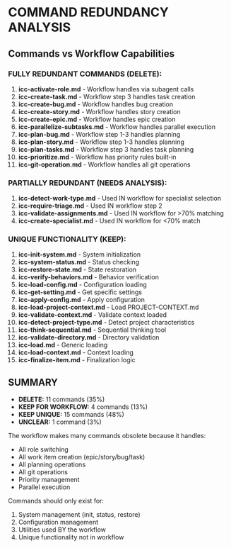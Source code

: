 # COMMAND REDUNDANCY ANALYSIS

## Commands vs Workflow Capabilities

### FULLY REDUNDANT COMMANDS (DELETE):

1. **icc-activate-role.md** - Workflow handles via subagent calls
2. **icc-create-task.md** - Workflow step 3 handles task creation
3. **icc-create-bug.md** - Workflow handles bug creation
4. **icc-create-story.md** - Workflow handles story creation
5. **icc-create-epic.md** - Workflow handles epic creation
6. **icc-parallelize-subtasks.md** - Workflow handles parallel execution
7. **icc-plan-bug.md** - Workflow step 1-3 handles planning
8. **icc-plan-story.md** - Workflow step 1-3 handles planning
9. **icc-plan-tasks.md** - Workflow step 3 handles task planning
10. **icc-prioritize.md** - Workflow has priority rules built-in
11. **icc-git-operation.md** - Workflow handles all git operations

### PARTIALLY REDUNDANT (NEEDS ANALYSIS):

1. **icc-detect-work-type.md** - Used IN workflow for specialist selection
2. **icc-require-triage.md** - Used IN workflow step 2
3. **icc-validate-assignments.md** - Used IN workflow for >70% matching
4. **icc-create-specialist.md** - Used IN workflow for <70% match

### UNIQUE FUNCTIONALITY (KEEP):

1. **icc-init-system.md** - System initialization
2. **icc-system-status.md** - Status checking
3. **icc-restore-state.md** - State restoration
4. **icc-verify-behaviors.md** - Behavior verification
5. **icc-load-config.md** - Configuration loading
6. **icc-get-setting.md** - Get specific settings
7. **icc-apply-config.md** - Apply configuration
8. **icc-load-project-context.md** - Load PROJECT-CONTEXT.md
9. **icc-validate-context.md** - Validate context loaded
10. **icc-detect-project-type.md** - Detect project characteristics
11. **icc-think-sequential.md** - Sequential thinking tool
12. **icc-validate-directory.md** - Directory validation
13. **icc-load.md** - Generic loading
14. **icc-load-context.md** - Context loading
15. **icc-finalize-item.md** - Finalization logic

## SUMMARY

- **DELETE:** 11 commands (35%)
- **KEEP FOR WORKFLOW:** 4 commands (13%)
- **KEEP UNIQUE:** 15 commands (48%)
- **UNCLEAR:** 1 command (3%)

The workflow makes many commands obsolete because it handles:
- All role switching
- All work item creation (epic/story/bug/task)
- All planning operations
- All git operations
- Priority management
- Parallel execution

Commands should only exist for:
1. System management (init, status, restore)
2. Configuration management
3. Utilities used BY the workflow
4. Unique functionality not in workflow